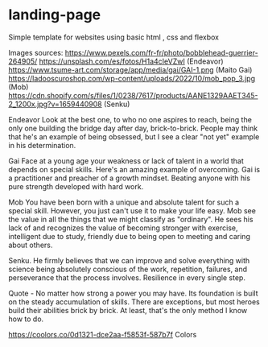 # landing-page
Simple template for websites using basic html , css and flexbox

Images sources:
https://www.pexels.com/fr-fr/photo/bobblehead-guerrier-264905/
https://unsplash.com/es/fotos/H1a4cIeVZwI (Endeavor)
https://www.tsume-art.com/storage/app/media/gai/GAI-1.png (Maito Gai)
https://ladooscuroshop.com/wp-content/uploads/2022/10/mob_pop_3.jpg (Mob)
https://cdn.shopify.com/s/files/1/0238/7617/products/AANE1329AAET345-2_1200x.jpg?v=1659440908 (Senku)


Endeavor
Look at the best one, to who no one aspires to reach, being the only one building the bridge day after day, brick-to-brick. People may think that he's an example of being obsessed, but I see a clear "not yet" example in his determination.

Gai
Face at a young age your weakness or lack of talent in a world that depends on special skills. Here's an amazing example of overcoming. Gai is a practitioner and preacher of a growth mindset. Beating anyone with his pure strength developed with hard work.

Mob
You have been born with a unique and absolute talent for such a special skill. However, you just can't use it to make your life easy. Mob see the value in all the things that we might classify as "ordinary". He sees his lack of and recognizes the value of becoming stronger with exercise, intelligent due to study, friendly due to being open to meeting and caring about others.

Senku.
He firmly believes that we can improve and solve everything with science being absolutely conscious of the work, repetition, failures, and perseverance that the process involves. Resilience in every single step.

Quote - No matter how strong a power you may have. Its foundation is built on the steady accumulation of skills. There are exceptions, but most heroes build their abilities brick by brick. At least, that's the only method I know how to do.

https://coolors.co/0d1321-dce2aa-f5853f-587b7f Colors 
